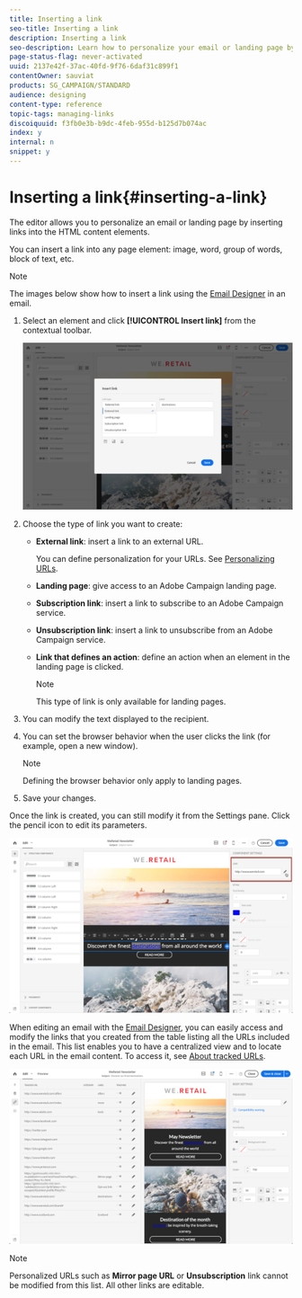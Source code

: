 ```yaml
---
title: Inserting a link
seo-title: Inserting a link
description: Inserting a link
seo-description: Learn how to personalize your email or landing page by                 inserting links into the HTML content elements.
page-status-flag: never-activated
uuid: 2137e42f-37ac-40fd-9f76-6daf31c899f1
contentOwner: sauviat
products: SG_CAMPAIGN/STANDARD
audience: designing
content-type: reference
topic-tags: managing-links
discoiquuid: f3fb0e3b-b9dc-4feb-955d-b125d7b074ac
index: y
internal: n
snippet: y
---
```


# Inserting a link{#inserting-a-link}

The editor allows you to personalize an email or landing page by inserting links into the HTML content elements.

You can insert a link into any page element: image, word, group of words, block of text, etc.

>[!NOTE]
>
>The images below show how to insert a link using the [Email Designer](../../designing/using/about-email-content-design.md#about-the-email-designer) in an email.

1. Select an element and click **[!UICONTROL Insert link]** from the contextual toolbar.

   ![](assets/des_insert_link.png)

1. Choose the type of link you want to create:

    * **External link**: insert a link to an external URL.

      You can define personalization for your URLs. See [Personalizing URLs](../../designing/using/personalizing-urls.md).
    
    * **Landing page**: give access to an Adobe Campaign landing page.
    * **Subscription link**: insert a link to subscribe to an Adobe Campaign service.
    * **Unsubscription link**: insert a link to unsubscribe from an Adobe Campaign service.
    * **Link that defines an action**: define an action when an element in the landing page is clicked.

      >[!NOTE]
      >
      >This type of link is only available for landing pages.

1. You can modify the text displayed to the recipient.
1. You can set the browser behavior when the user clicks the link (for example, open a new window).

   >[!NOTE]
   >
   >Defining the browser behavior only apply to landing pages.

1. Save your changes.

Once the link is created, you can still modify it from the Settings pane. Click the pencil icon to edit its parameters.

![](assets/des_link_edit.png)

When editing an email with the [Email Designer](../../designing/using/about-email-content-design.md#about-the-email-designer), you can easily access and modify the links that you created from the table listing all the URLs included in the email. This list enables you to have a centralized view and to locate each URL in the email content. To access it, see [About tracked URLs](../../designing/using/about-tracked-urls.md).

![](assets/des_link_list.png)

>[!NOTE]
>
>Personalized URLs such as **Mirror page URL** or **Unsubscription** link cannot be modified from this list. All other links are editable.

